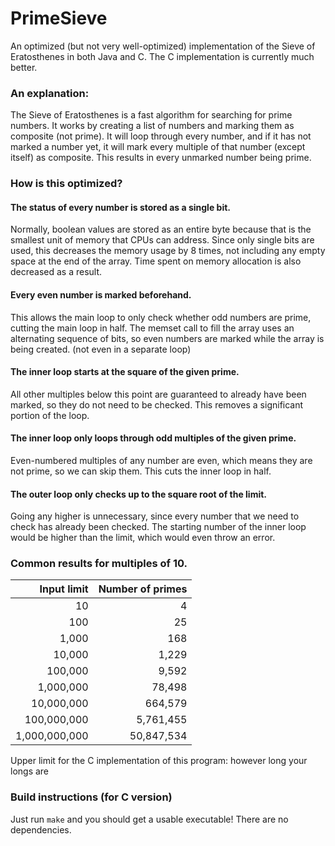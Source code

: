 # PrimeSieve

An optimized (but not very well-optimized) implementation of the Sieve of Eratosthenes in both Java and C. The C implementation is currently much better.

### An explanation:

The Sieve of Eratosthenes is a fast algorithm for searching for prime numbers. It works by creating a list of numbers and marking them as composite (not prime). It will loop through every number, and if it has not marked a number yet, it will mark every multiple of that number (except itself) as composite. This results in every unmarked number being prime.

### How is this optimized?

#### The status of every number is stored as a single bit.

Normally, boolean values are stored as an entire byte because that is the smallest unit of memory that CPUs can address. Since only single bits are used, this decreases the memory usage by 8 times, not including any empty space at the end of the array. Time spent on memory allocation is also decreased as a result.

#### Every even number is marked beforehand.

This allows the main loop to only check whether odd numbers are prime, cutting the main loop in half. The memset call to fill the array uses an alternating sequence of bits, so even numbers are marked while the array is being created. (not even in a separate loop)

#### The inner loop starts at the square of the given prime.

All other multiples below this point are guaranteed to already have been marked, so they do not need to be checked. This removes a significant portion of the loop.

#### The inner loop only loops through odd multiples of the given prime.

Even-numbered multiples of any number are even, which means they are not prime, so we can skip them. This cuts the inner loop in half.

#### The outer loop only checks up to the square root of the limit.

Going any higher is unnecessary, since every number that we need to check has already been checked. The starting number of the inner loop would be higher than the limit, which would even throw an error.

### Common results for multiples of 10.

|   Input limit | Number of primes |
| ------------: | ---------------: |
|            10 |                4 |
|           100 |               25 |
|         1,000 |              168 |
|        10,000 |            1,229 |
|       100,000 |            9,592 |
|     1,000,000 |           78,498 |
|    10,000,000 |          664,579 |
|   100,000,000 |        5,761,455 |
| 1,000,000,000 |       50,847,534 |

Upper limit for the C implementation of this program: however long your longs are

### Build instructions (for C version)

Just run `make` and you should get a usable executable! There are no dependencies.
